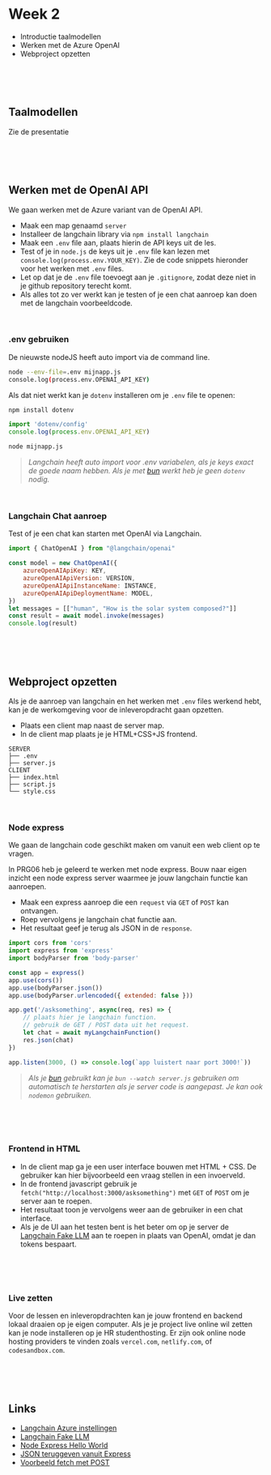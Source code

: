 # Week 2

- Introductie taalmodellen
- Werken met de Azure OpenAI
- Webproject opzetten

<br><br><br>

## Taalmodellen

Zie de presentatie

<br><br><br>

## Werken met de OpenAI API

We gaan werken met de Azure variant van de OpenAI API.

- Maak een map genaamd `server`
- Installeer de langchain library via `npm install langchain`
- Maak een `.env` file aan, plaats hierin de API keys uit de les.
- Test of je in `node.js` de keys uit je `.env` file kan lezen met `console.log(process.env.YOUR_KEY)`. Zie de code snippets hieronder voor het werken met `.env` files.
- Let op dat je de `.env` file toevoegt aan je `.gitignore`, zodat deze niet in je github repository terecht komt.
- Als alles tot zo ver werkt kan je testen of je een chat aanroep kan doen met de langchain voorbeeldcode.

<br>

### .env gebruiken

De nieuwste nodeJS heeft auto import via de command line. 
```sh
node --env-file=.env mijnapp.js
console.log(process.env.OPENAI_API_KEY)
```
Als dat niet werkt kan je `dotenv` installeren om je `.env` file te openen:
```sh
npm install dotenv
```
```js
import 'dotenv/config'
console.log(process.env.OPENAI_API_KEY)
```
```sh
node mijnapp.js
```
> *Langchain heeft *auto import* voor .env variabelen, als je keys exact de goede naam hebben. Als je met [bun](https://bun.sh) werkt heb je geen `dotenv` nodig.*

<br>

### Langchain Chat aanroep

Test of je een chat kan starten met OpenAI via Langchain.

```js
import { ChatOpenAI } from "@langchain/openai"

const model = new ChatOpenAI({
    azureOpenAIApiKey: KEY, 
    azureOpenAIApiVersion: VERSION, 
    azureOpenAIApiInstanceName: INSTANCE, 
    azureOpenAIApiDeploymentName: MODEL, 
})
let messages = [["human", "How is the solar system composed?"]]
const result = await model.invoke(messages)
console.log(result)
```
<br><br><br>

## Webproject opzetten

Als je de aanroep van langchain en het werken met `.env` files werkend hebt, kan je de werkomgeving voor de inleveropdracht gaan opzetten.

- Plaats een client map naast de server map.
- In de client map plaats je je HTML+CSS+JS frontend.

```
SERVER
├── .env
├── server.js
CLIENT
├── index.html
├── script.js
└── style.css
```
<br>

### Node express

We gaan de langchain code geschikt maken om vanuit een web client op te vragen.

In PRG06 heb je geleerd te werken met node express. Bouw naar eigen inzicht een node express server waarmee je jouw langchain functie kan aanroepen.

- Maak een express aanroep die een `request` via `GET` of `POST` kan ontvangen.
- Roep vervolgens je langchain chat functie aan.
- Het resultaat geef je terug als JSON in de `response`.

```js
import cors from 'cors'
import express from 'express'
import bodyParser from 'body-parser'

const app = express()
app.use(cors())
app.use(bodyParser.json())
app.use(bodyParser.urlencoded({ extended: false }))

app.get('/asksomething', async(req, res) => {
    // plaats hier je langchain function. 
    // gebruik de GET / POST data uit het request.
    let chat = await myLangchainFunction() 
    res.json(chat)
})

app.listen(3000, () => console.log(`app luistert naar port 3000!`))
```

> *Als je [bun](https://bun.sh) gebruikt kan je `bun --watch server.js` gebruiken om automatisch te herstarten als je server code is aangepast. Je kan ook `nodemon` gebruiken.*
 
<br><br><br>

### Frontend in HTML

- In de client map ga je een user interface bouwen met HTML + CSS. De gebruiker kan hier bijvoorbeeld een vraag stellen in een invoerveld.
- In de frontend javascript gebruik je `fetch("http://localhost:3000/asksomething")` met `GET` of `POST` om je server aan te roepen.
- Het resultaat toon je vervolgens weer aan de gebruiker in een chat interface.
- Als je de UI aan het testen bent is het beter om op je server de [Langchain Fake LLM](https://js.langchain.com/docs/integrations/chat/fake) aan te roepen in plaats van OpenAI, omdat je dan tokens bespaart.

<br><br><br>

### Live zetten

Voor de lessen en inleveropdrachten kan je jouw frontend en backend lokaal draaien op je eigen computer. Als je je project live online wil zetten kan je node installeren op je HR studenthosting. Er zijn ook online node hosting providers te vinden zoals `vercel.com`, `netlify.com`, of `codesandbox.com`.

<br><Br><br>

## Links

- [Langchain Azure instellingen](https://js.langchain.com/docs/integrations/chat/azure)
- [Langchain Fake LLM](https://js.langchain.com/docs/integrations/chat/fake)
- [Node Express Hello World](https://expressjs.com/en/starter/hello-world.html)
- [JSON teruggeven vanuit Express](https://expressjs.com/en/5x/api.html#res.json)
- [Voorbeeld fetch met POST](https://jasonwatmore.com/post/2021/09/05/fetch-http-post-request-examples)